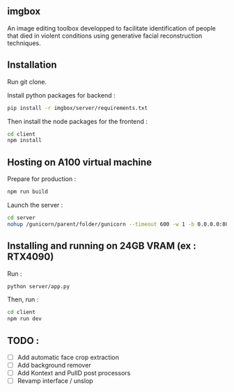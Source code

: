 ## imgbox

An image editing toolbox developped to facilitate identification of people that died in violent conditions using generative facial reconstruction techniques.

## Installation

Run git clone.

Install python packages for backend :

```bash
pip install -r imgbox/server/requirements.txt
```
Then install the node packages for the frontend :

```bash
cd client
npm install
```

## Hosting on A100 virtual machine

Prepare for production :

```bash
npm run build
```

Launch the server : 

```bash
cd server
nohup /gunicorn/parent/folder/gunicorn --timeout 600 -w 1 -b 0.0.0.0:8080 app:app
```

## Installing and running on 24GB VRAM (ex : RTX4090)

Run :

```bash 
python server/app.py
```

Then, run :

```bash
cd client
npm run dev
```

## TODO :

- [ ] Add automatic face crop extraction
- [ ] Add background remover
- [ ] Add Kontext and PulID post processors
- [ ] Revamp interface / unslop
